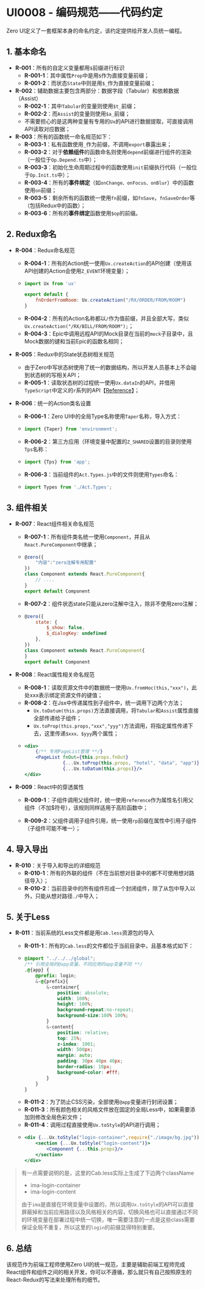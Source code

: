 # UI0008 - 编码规范——代码约定

Zero UI定义了一套框架本身的命名约定，该约定提供给开发人员统一编程。

## 1. 基本命名

* **R-001**：所有的自定义变量都用`$`前缀进行标识
  * **R-001-1**：其中属性`Prop`中是用`$`作为直接变量前缀；
  * **R-001-2**：而状态`State`中则是用`$_`作为直接变量前缀；
* **R-002**：辅助数据主要包含两部分：数据字段（Tabular）和依赖数据（Assist）
  * **R-002-1**：其中`Tabular`的变量则使用`$t_`前缀；
  * **R-002-2**：而`Assist`的变量则使用`$a_`前缀；
  * 不需要担心的是这两种变量有专用的`Ux`的API进行数据提取，可直接调用API读取对应数据；
* **R-003**：所有的函数统一命名规范如下：
  * **R-003-1**：私有函数使用`_`作为前缀，不调用`export`暴露出来；
  * **R-003-2**：对于**依赖组件**的函数命名则使用`depend`前缀进行组件的渲染（一般位于`Op.Depend.ts`中）；
  * **R-003-3**：初始化生命周期过程中的函数使用`init`前缀执行代码（一般位于`Op.Init.ts`中）；
  * **R-003-4**：所有的**事件绑定**（如`onChange、onFocus、onBlur`）中的函数使用`on`前缀；
  * **R-003-5**：剩余所有的函数统一使用`fn`前缀，如`fnSave`，`fnSaveOrder`等（包括Redux中的函数）；
  * **R-003-6**：所有的**事件绑定**函数使用`$op`的前缀。

## 2. Redux命名

* **R-004**：Redux命名规范

  * **R-004-1**：所有的Action统一使用`Ux.createAction`的API创建（使用该API创建的Action会使用`Z_EVENT`环境变量）；
  * ```js
    import Ux from 'ux'

    export default {
        fnOrderFromRoom: Ux.createAction("/RX/ORDER/FROM/ROOM")
    }
    ```
  * **R-004-2**：所有的Action名称都以`/`作为值前缀，并且全部大写，类似`Ux.createAction("/RX/BILL/FROM/ROOM");`；
  * **R-004-3**：Epic中调用远程API的Mock目录在当前的`mock`子目录中，且Mock数据的键和当前Epic的函数名相同；

* **R-005**：Redux中的State状态树相关规范

  * 由于Zero中写状态树使用了统一的数据结构，所以开发人员基本上不会碰到状态树的写相关API；
  * **R-005-1**：读取状态树的过程统一使用`Ux.dataIn`的API，并借用`TypeScript`中定义的`r`系列的API【[Reference](/document/backup/2-kai-fa-wen-dang/ui0009-stateinzhong-de-r-xi-lie-api.md)】；

* **R-006**：统一的Action类名设置

  * **R-006-1**：Zero UI中的全局Type名称使用`Taper`名称，导入方式：
  * ```js
    import {Taper} from 'environment';
    ```
  * **R-006-2**：第三方应用（环境变量中配置的`Z_SHARED`设置的目录则使用`Tps`名称：
  * ```js
    import {Tps} from 'app';
    ```
  * **R-006-3**：当前组件的`Act.Types.js`中的文件则使用`Types`命名：
  * ```js
    import Types from './Act.Types';
    ```

## 3. 组件相关

* **R-007**：React组件相关命名规范
  * **R-007-1**：所有组件类名统一使用`Component`，并且从`React.PureComponent`中继承；
  * ```js
    @zero({
        "内容":"zero注解专用配置"
    })
    class Component extends React.PureComponent{
        // ....
    }
    export default Component
    ```
  * **R-007-2**：组件状态state只能从zero注解中注入，除非不使用zero注解；
  * ```js
    @zero({
        state: {
            $_show: false,
            $_dialogKey: undefined
        },
    })
    class Component extends React.PureComponent{
    }
    export default Component
    ```
* **R-008**：React属性相关命名规范

  * **R-008-1**：读取资源文件中的数据统一使用`Ux.fromHoc(this,"xxx")`，此处xxx表示绑定资源文件的键值；
  * **R-008-2**：在Jsx中传递属性到子组件中，统一调用下边两个方法；
    * `Ux.toDatum(this.props)`方法直接调用，将`Tabular`和`Assist`属性直接全部传递给子组件；
    * `Ux.toProp(this.props,"xxx","yyy")`方法调用，将指定属性传递下去，这里传递`$xxx、$yyy`两个属性；
  * ```jsx
    <div>
        {/** 专用PageList管理 **/}
        <PageList fnOut={this.props.fnOut}
                  {...Ux.toProp(this.props, "hotel", "data", "app")}
                  {...Ux.toDatum(this.props)}/>
    </div>
    ```

* **R-009**：React中的穿透属性

  * **R-009-1**：子组件调用父组件时，统一使用`reference`作为属性名引用父组件（不加$符号），该规则同样适用于高阶函数中；

  * **R-009-2**：父组件调用子组件引用，统一使用`rp`前缀在属性中引用子组件（子组件可能不唯一）；

## 4. 导入导出

* **R-010**：关于导入和导出的详细规范
  * **R-010-1**：所有的外联的组件（不在当前想对目录中的都不可使用想对路径导入）；
  * **R-010-2**：当前目录中的所有组件形成一个封闭组件，除了从包中导入以外，只能从想对路径`./`中导入；

## 5. 关于Less

* **R-011**：当前系统的Less文件都是用`Cab.less`资源包的导入

  * **R-011-1**：所有的`Cab.less`的文件都位于当前目录中，且基本格式如下：
  * ```css
    @import "../../../global";
    /** 引用全局的@app变量，不同应用的app变量不同 **/
    .@{app} {
        @prefix: login;
        &-@{prefix}{
            &-container{
                position: absolute;
                width: 100%;
                height: 100%;
                background-repeat:no-repeat;
                background-size:100% 100%;
            }
            &-content{
                position: relative;
                top: 25%;
                z-index: 1001;
                width: 500px;
                margin: auto;
                padding: 30px 40px 40px;
                border-radius: 10px;
                background-color: #fff;
            }
        }
    }
    ```
  * **R-011-2**：为了防止CSS污染，全部使用`@app`变量进行封闭设置；
  * **R-011-3**：所有颜色相关的风格文件放在固定的全局Less中，如果需要添加则修改全局色彩文件；
  * **R-011-4**：调用过程直接使用`Ux.toStyle`的API进行调用；
  * ```jsx
    <div {...Ux.toStyle("login-container",require("./image/bg.jpg"))}>
        <section {...Ux.toStyle("login-content")}>
            <Component {...this.props}/>
        </section>
    </div>
    ```

> 有一点需要说明的是，这里的Cab.less实际上生成了下边两个className
>
> * ima-login-container
> * ima-login-content
>
> 由于`ima`是直接在环境变量中设置的，所以调用`Ux.toStyle`的API可以直接屏蔽掉和当前应用路径以及风格相关的内容，切换风格也可以直接通过不同的环境变量在部署过程中统一切换，唯一需要注意的一点是这些class需要保证全局不重复，所以这里的`login`的前缀显得特别重要。

## 6. 总结

该规范作为前端工程师使用Zero UI的统一规范，主要是辅助前端工程师完成React组件和组件之间的相关开发，你可以不遵循，那么就只有自己按照原生的React-Redux的写法来处理所有的细节。

